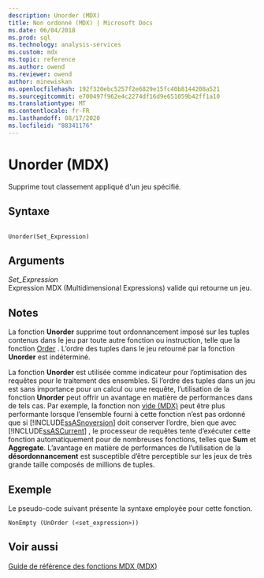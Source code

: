 ```yaml
---
description: Unorder (MDX)
title: Non ordonné (MDX) | Microsoft Docs
ms.date: 06/04/2018
ms.prod: sql
ms.technology: analysis-services
ms.custom: mdx
ms.topic: reference
ms.author: owend
ms.reviewer: owend
author: minewiskan
ms.openlocfilehash: 192f320ebc5257f2e6829e15fc40b8144208a521
ms.sourcegitcommit: e700497f962e4c2274df16d9e651059b42ff1a10
ms.translationtype: MT
ms.contentlocale: fr-FR
ms.lasthandoff: 08/17/2020
ms.locfileid: "88341176"
---
```

# <a name="unorder-mdx"></a>Unorder (MDX)


  Supprime tout classement appliqué d'un jeu spécifié.  
  
## <a name="syntax"></a>Syntaxe  
  
```  
  
Unorder(Set_Expression)   
```  
  
## <a name="arguments"></a>Arguments  
 *Set_Expression*  
 Expression MDX (Multidimensional Expressions) valide qui retourne un jeu.  
  
## <a name="remarks"></a>Notes  
 La fonction **Unorder** supprime tout ordonnancement imposé sur les tuples contenus dans le jeu par toute autre fonction ou instruction, telle que la fonction [Order](../mdx/order-mdx.md) . L’ordre des tuples dans le jeu retourné par la fonction **Unorder** est indéterminé.  
  
 La fonction **Unorder** est utilisée comme indicateur pour l’optimisation des requêtes pour le traitement des ensembles. Si l’ordre des tuples dans un jeu est sans importance pour un calcul ou une requête, l’utilisation de la fonction **Unorder** peut offrir un avantage en matière de performances dans de tels cas. Par exemple, la fonction non [vide (MDX)](../mdx/nonempty-mdx.md) peut être plus performante lorsque l’ensemble fourni à cette fonction n’est pas ordonné que si [!INCLUDE[ssASnoversion](../includes/ssasnoversion-md.md)] doit conserver l’ordre, bien que avec [!INCLUDE[ssASCurrent](../includes/ssascurrent-md.md)] , le processeur de requêtes tente d’exécuter cette fonction automatiquement pour de nombreuses fonctions, telles que **Sum** et **Aggregate**. L’avantage en matière de performances de l’utilisation de la **désordonnancement** est susceptible d’être perceptible sur les jeux de très grande taille composés de millions de tuples.  
  
## <a name="example"></a>Exemple  
 Le pseudo-code suivant présente la syntaxe employée pour cette fonction.  
  
```  
NonEmpty (UnOrder (<set_expression>))  
```  
  
## <a name="see-also"></a>Voir aussi  
 [Guide de référence des fonctions MDX &#40;MDX&#41;](../mdx/mdx-function-reference-mdx.md)  
  
  
